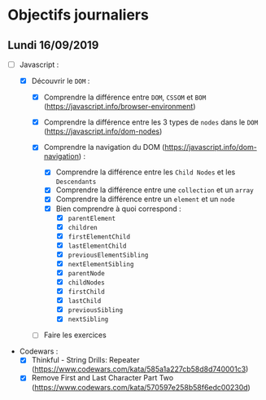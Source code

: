 # Objectifs journaliers

## Lundi 16/09/2019


* [ ] Javascript :
  * [x] Découvrir le `DOM` :

    * [x] Comprendre la différence entre `DOM`, `CSSOM` et `BOM` (https://javascript.info/browser-environment)

    * [x] Comprendre la différence entre les 3 types de `nodes` dans le `DOM` (https://javascript.info/dom-nodes)

    * [x] Comprendre la navigation du DOM (https://javascript.info/dom-navigation) :
      * [x] Comprendre la différence entre les `Child Nodes` et les `Descendants`
      * [x] Comprendre la différence entre une `collection` et un `array`
      * [x] Comprendre la différence entre un `element` et un `node`
      * [x] Bien comprendre à quoi correspond : 
        * [x] `parentElement`
        * [x] `children`
        * [x] `firstElementChild`
        * [x] `lastElementChild`
        * [x] `previousElementSibling`
        * [x] `nextElementSibling`
        * [x] `parentNode`
        * [x] `childNodes`
        * [x] `firstChild`
        * [x] `lastChild`
        * [x] `previousSibling`
        * [x] `nextSibling`
    * [ ] Faire les exercices



* Codewars :
  * [x] Thinkful - String Drills: Repeater (https://www.codewars.com/kata/585a1a227cb58d8d740001c3)
  * [x] Remove First and Last Character Part Two (https://www.codewars.com/kata/570597e258b58f6edc00230d)
